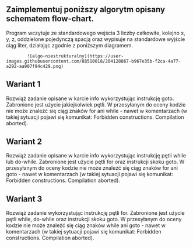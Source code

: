 ## Zaimplementuj poniższy algorytm opisany schematem flow-chart.

Program wczytuje ze standardowego wejścia 3 liczby całkowite, kolejno x, y, z, oddzielone pojedynczą spacją oraz wypisuje na standardowe wyjście ciąg liter, działając zgodnie z poniższym diagramem.

            ![algo-niestrukturalny](https://user-images.githubusercontent.com/88510018/204128867-b967e35b-f2ca-4a77-a292-aa907f94c429.png)

## Wariant 1
Rozwiąż zadanie opisane w karcie info wykorzystując instrukcję goto.
Zabronione jest użycie jakiejkolwiek pętli. W przesyłanym do oceny kodzie nie może znaleźć się ciąg znaków for ani while - nawet w komentarzach (w takiej sytuacji pojawi się komunikat: Forbidden constructions. Compilation aborted).

## Wariant 2
Rozwiąż zadanie opisane w karcie info wykorzystując instrukcję pętli while lub do-while.
Zabronione jest użycie pętli for oraz instrukcji skoku goto. W przesyłanym do oceny kodzie nie może znaleźć się ciąg znaków for ani goto - nawet w komentarzach (w takiej sytuacji pojawi się komunikat: Forbidden constructions. Compilation aborted).

## Wariant 3
Rozwiąż zadanie wykorzystując instrukcję pętli for.
Zabronione jest użycie pętli while, do-while oraz instrukcji skoku goto. W przesyłanym do oceny kodzie nie może znaleźć się ciąg znaków while ani goto - nawet w komentarzach (w takiej sytuacji pojawi się komunikat: Forbidden constructions. Compilation aborted).
